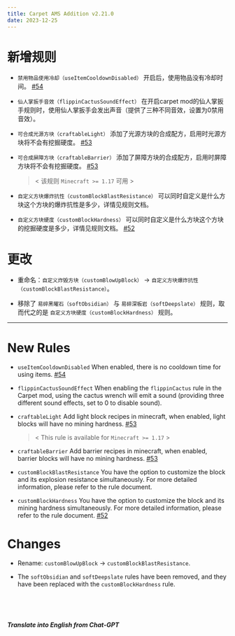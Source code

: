 ```yaml
---
title: Carpet AMS Addition v2.21.0
date: 2023-12-25
---
```

# 新增规则

- `禁用物品使用冷却（useItemCooldownDisabled）` 开启后，使用物品没有冷却时间。 [#54](https://github.com/Minecraft-AMS/Carpet-AMS-Addition/issues/54)



- `仙人掌扳手音效（flippinCactusSoundEffect）` 在开启carpet mod的仙人掌扳手规则时，使用仙人掌扳手会发出声音（提供了三种不同音效，设置为0禁用音效）。



- `可合成光源方块（craftableLight）` 添加了光源方块的合成配方，启用时光源方块将不会有挖掘硬度。 [#53](https://github.com/Minecraft-AMS/Carpet-AMS-Addition/issues/53)



- `可合成屏障方块（craftableBarrier）` 添加了屏障方块的合成配方，启用时屏障方块将不会有挖掘硬度。 [#53](https://github.com/Minecraft-AMS/Carpet-AMS-Addition/issues/53)

  > < 该规则 `Minecraft >= 1.17` 可用 >



- `自定义方块爆炸抗性（customBlockBlastResistance）` 可以同时自定义是什么方块这个方块的爆炸抗性是多少，详情见规则文档。



- `自定义方块硬度（customBlockHardness）` 可以同时自定义是什么方块这个方块的挖掘硬度是多少，详情见规则文档。 [#52](https://github.com/Minecraft-AMS/Carpet-AMS-Addition/issues/52)



# 更改

- 重命名：`自定义炸毁方块（customBlowUpBlock）` -> `自定义方块爆炸抗性（customBlockBlastResistance）`。



- 移除了 `易碎黑曜石（softObsidian）` 与 `易碎深板岩（softDeepslate）` 规则，取而代之的是 `自定义方块硬度（customBlockHardness）` 规则。



---



# New Rules

- `useItemCooldownDisabled` When enabled, there is no cooldown time for using items. [#54](https://github.com/Minecraft-AMS/Carpet-AMS-Addition/issues/54)



- `flippinCactusSoundEffect` When enabling the `flippinCactus` rule in the Carpet mod, using the cactus wrench will emit a sound (providing three different sound effects, set to 0 to disable sound).



- `craftableLight` Add light block recipes in minecraft, when enabled, light blocks will have no mining hardness. [#53](https://github.com/Minecraft-AMS/Carpet-AMS-Addition/issues/53)

  > < This rule is available for `Minecraft >= 1.17` >



- `craftableBarrier` Add barrier recipes in minecraft, when enabled, barrier blocks will have no mining hardness. [#53](https://github.com/Minecraft-AMS/Carpet-AMS-Addition/issues/53)



- `customBlockBlastResistance` You have the option to customize the block and its explosion resistance simultaneously. For more detailed information, please refer to the rule document.



- `customBlockHardness` You have the option to customize the block and its mining hardness simultaneously. For more detailed information, please refer to the rule document. [#52](https://github.com/Minecraft-AMS/Carpet-AMS-Addition/issues/52)



# Changes

- Rename: `customBlowUpBlock` -> `customBlockBlastResistance`.



- The `softObsidian` and `softDeepslate` rules have been removed, and they have been replaced with the `customBlockHardness` rule.

&emsp;

&emsp;

***Translate into English from Chat-GPT***

